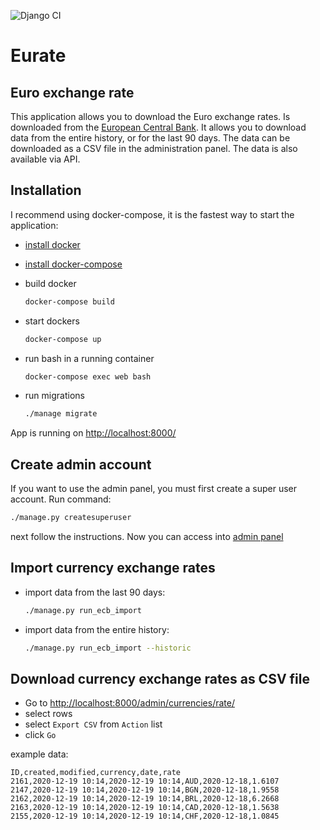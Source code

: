 ![Django CI](https://github.com/ssabuda/eurate/workflows/Django%20CI/badge.svg)

# Eurate

## Euro exchange rate

This application allows you to download the Euro exchange rates. Is downloaded from
the [European Central Bank]("https://www.ecb.europa.eu/"). It allows you to download data from the entire history, or
for the last 90 days. The data can be downloaded as a CSV file in the administration panel. The data is also available
via API.

## Installation

I recommend using docker-compose, it is the fastest way to start the application:

- [install docker](https://docs.docker.com/engine/install/)
- [install docker-compose](https://docs.docker.com/compose/install/)
- build docker

    ```bash
    docker-compose build
    ```

- start dockers

    ```bash
    docker-compose up
    ```

- run bash in a running container

    ```bash
    docker-compose exec web bash
    ```

- run migrations

    ```bash
    ./manage migrate
    ```

App is running on [http://localhost:8000/](http://localhost:8000/)

## Create admin account

If you want to use the admin panel, you must first create a super user account. Run command:

```bash
./manage.py createsuperuser
```

next follow the instructions. Now you can access into [admin panel](http://localhost:8000/admin/)

## Import currency exchange rates

- import data from the last 90 days:
    ```bash
    ./manage.py run_ecb_import
    ```
- import data from the entire history:
    ```bash
  ./manage.py run_ecb_import --historic
    ```

## Download currency exchange rates as CSV file

- Go to [http://localhost:8000/admin/currencies/rate/](http://localhost:8000/admin/currencies/rate/)
- select rows
- select `Export CSV` from `Action` list
- click `Go`

example data:

```text
ID,created,modified,currency,date,rate
2161,2020-12-19 10:14,2020-12-19 10:14,AUD,2020-12-18,1.6107
2147,2020-12-19 10:14,2020-12-19 10:14,BGN,2020-12-18,1.9558
2162,2020-12-19 10:14,2020-12-19 10:14,BRL,2020-12-18,6.2668
2163,2020-12-19 10:14,2020-12-19 10:14,CAD,2020-12-18,1.5638
2155,2020-12-19 10:14,2020-12-19 10:14,CHF,2020-12-18,1.0845
```
